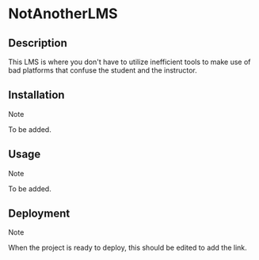 # NotAnotherLMS

## Description

This LMS is where you don't have to utilize inefficient tools to make use of bad
platforms that confuse the student and the instructor.

## Installation
> [!NOTE]
> To be added.

## Usage
> [!NOTE]
> To be added.

## Deployment
> [!NOTE]
> When the project is ready to deploy, this should be edited to add the link.

